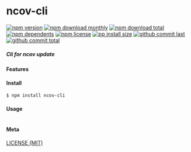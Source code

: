 # ncov-cli

[![npm version][badge-npm-version]][url-npm]
[![npm download monthly][badge-npm-download-monthly]][url-npm]
[![npm download total][badge-npm-download-total]][url-npm]
[![npm dependents][badge-npm-dependents]][url-github]
[![npm license][badge-npm-license]][url-npm]
[![pp install size][badge-pp-install-size]][url-pp]
[![github commit last][badge-github-last-commit]][url-github]
[![github commit total][badge-github-commit-count]][url-github]

[//]: <> (Shields)
[badge-npm-version]: https://flat.badgen.net/npm/v/ncov-cli
[badge-npm-download-monthly]: https://flat.badgen.net/npm/dm/ncov-cli
[badge-npm-download-total]:https://flat.badgen.net/npm/dt/ncov-cli
[badge-npm-dependents]: https://flat.badgen.net/npm/dependents/ncov-cli
[badge-npm-license]: https://flat.badgen.net/npm/license/ncov-cli
[badge-pp-install-size]: https://flat.badgen.net/packagephobia/install/ncov-cli
[badge-github-last-commit]: https://flat.badgen.net/github/last-commit/hoyeungw/ncov-cli
[badge-github-commit-count]: https://flat.badgen.net/github/commits/hoyeungw/ncov-cli

[//]: <> (Link)
[url-npm]: https://npmjs.org/package/ncov-cli
[url-pp]: https://packagephobia.now.sh/result?p=ncov-cli
[url-github]: https://github.com/hoyeungw/ncov-cli

##### Cli for ncov update

#### Features

#### Install
```console
$ npm install ncov-cli
```

#### Usage
```js
```

#### Meta
[LICENSE (MIT)](LICENSE)
